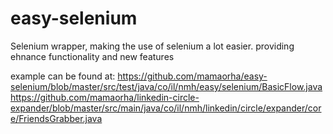 # easy-selenium
Selenium wrapper, making the use of selenium a lot easier.
providing ehnance functionality and new features

example can be found at:
https://github.com/mamaorha/easy-selenium/blob/master/src/test/java/co/il/nmh/easy/selenium/BasicFlow.java
https://github.com/mamaorha/linkedin-circle-expander/blob/master/src/main/java/co/il/nmh/linkedin/circle/expander/core/FriendsGrabber.java
